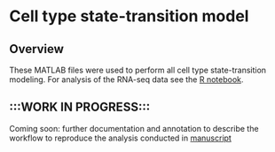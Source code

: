# Cell type state-transition model

## Overview
These MATLAB files were used to perform all cell type state-transition modeling. For analysis of the RNA-seq data see the [R notebook](https://github.com/cohmathonc/CML.BC.scRNA-manuscript/blob/main/R/Rscript_CML.CP%2BBC.scRNA_paper_workspace.R).

## :::WORK IN PROGRESS:::

Coming soon: further documentation and annotation to describe the workflow to reproduce the analysis conducted in [manuscript](https://www.biorxiv.org/content/10.1101/2025.05.14.653262v1)
